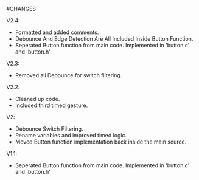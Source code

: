 #CHANGES

V2.4:
- Formatted and added comments.
- Debounce And Edge Detection Are All Included Inside Button Function. 
- Seperated Button function from main code. Implemented in 'button.c' and 'button.h'

V2.3:
- Removed all Debounce for switch filtering.

V2.2:
- Cleaned up code.
- Included third timed gesture.

V2:
- Debounce Switch Filtering.
- Rename variables and improved timed logic.
- Moved Button function implementation back inside the main source.

V1.1:
- Seperated Button function from main code. Implemented in 'button.c' and 'button.h'
